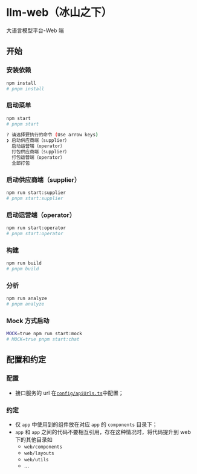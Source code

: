 # llm-web（冰山之下）

大语言模型平台-Web 端

## 开始

### 安装依赖

```bash
npm install
# pnpm install
```

### 启动菜单

```bash
npm start
# pnpm start

? 请选择要执行的命令 (Use arrow keys)
❯ 启动供应商端（supplier）
  启动运营端（operator）
  打包供应商端（supplier）
  打包运营端（operator）
  全部打包
```

### 启动供应商端（supplier）

```bash
npm run start:supplier
# pnpm start:supplier
```

### 启动运营端（operator）

```bash
npm run start:operator
# pnpm start:operator
```

### 构建

```bash
npm run build
# pnpm build
```

### 分析

```bash
npm run analyze
# pnpm analyze
```

### Mock 方式启动

```bash
MOCK=true npm run start:mock
# MOCK=true pnpm start:chat
```

## 配置和约定

### 配置

- 接口服务的 url 在[`config/apiUrls.ts`](./config/apiUrls.ts)中配置；

### 约定

- 仅 `app` 中使用到的组件放在对应 `app` 的 `components` 目录下；
- `app` 和 `app` 之间的代码不要相互引用，存在这种情况时，将代码提升到 web 下的其他目录如
  - `web/components`
  - `web/layouts`
  - `web/utils`
  - ...
